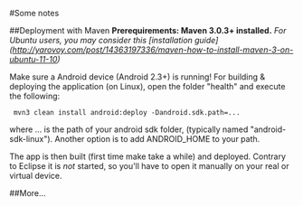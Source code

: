 #Some notes

##Deployment with Maven
**Prerequirements: Maven 3.0.3+ installed.**
*For Ubuntu users, you may consider this [installation guide] (http://yarovoy.com/post/14363197336/maven-how-to-install-maven-3-on-ubuntu-11-10)*

Make sure a Android device (Android 2.3+) is running!
For building & deploying the application (on Linux), open the folder "health" and execute the following:

     mvn3 clean install android:deploy -Dandroid.sdk.path=...

where ... is the path of your android sdk folder, (typically named "android-sdk-linux"). Another option is to add ANDROID_HOME to your path.

The app is then built (first time make take a while) and deployed.
Contrary to Eclipse it is *not* started, so you'll have to open it manually on your real or virtual device.

##More...


